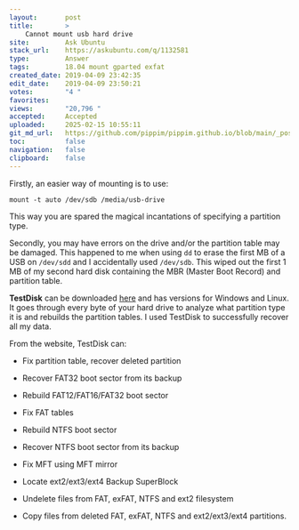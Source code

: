 ```yaml
---
layout:       post
title:        >
    Cannot mount usb hard drive
site:         Ask Ubuntu
stack_url:    https://askubuntu.com/q/1132581
type:         Answer
tags:         18.04 mount gparted exfat
created_date: 2019-04-09 23:42:35
edit_date:    2019-04-09 23:50:21
votes:        "4 "
favorites:    
views:        "20,796 "
accepted:     Accepted
uploaded:     2025-02-15 10:55:11
git_md_url:   https://github.com/pippim/pippim.github.io/blob/main/_posts/2019/2019-04-09-Cannot-mount-usb-hard-drive.md
toc:          false
navigation:   false
clipboard:    false
---
```


Firstly, an easier way of mounting is to use:

``` 
mount -t auto /dev/sdb /media/usb-drive
```

This way you are spared the magical incantations of specifying a partition type.

Secondly, you may have errors on the drive and/or the partition table may be damaged. This happened to me when using `dd` to erase the first MB of a USB on `/dev/sdd` and I accidentally used `/dev/sdb`. This wiped out the first 1 MB of my second hard disk containing the MBR (Master Boot Record) and partition table.

**TestDisk** can be downloaded [here][1] and has versions for Windows and Linux. It goes through every byte of your hard drive to analyze what partition type it is and rebuilds the partition tables. I used TestDisk to successfully recover all my data.

From the website, TestDisk can:

- Fix partition table, recover deleted partition
- Recover FAT32 boot sector from its backup
- Rebuild FAT12/FAT16/FAT32 boot sector
- Fix FAT tables
- Rebuild NTFS boot sector
- Recover NTFS boot sector from its backup
- Fix MFT using MFT mirror
- Locate ext2/ext3/ext4 Backup SuperBlock
- Undelete files from FAT, exFAT, NTFS and ext2 filesystem
- Copy files from deleted FAT, exFAT, NTFS and ext2/ext3/ext4 partitions.

  [1]: http://www.cgsecurity.org/wiki/TestDisk
